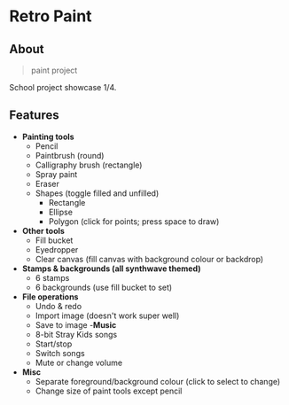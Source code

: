 # Retro Paint

## About

> paint project

School project showcase 1/4.

## Features

- **Painting tools**
  - Pencil
  - Paintbrush (round)
  - Calligraphy brush (rectangle)
  - Spray paint
  - Eraser
  - Shapes (toggle filled and unfilled)
    - Rectangle
    - Ellipse
    - Polygon (click for points; press space to draw)
- **Other tools**
  - Fill bucket
  - Eyedropper
  - Clear canvas (fill canvas with background colour or backdrop)
- **Stamps & backgrounds (all synthwave themed)**
  - 6 stamps
  - 6 backgrounds (use fill bucket to set)
- **File operations**
  - Undo & redo
  - Import image (doesn't work super well)
  - Save to image
-**Music**
  - 8-bit Stray Kids songs
  - Start/stop
  - Switch songs
  - Mute or change volume
- **Misc**
  - Separate foreground/background colour (click to select to change)
  - Change size of paint tools except pencil